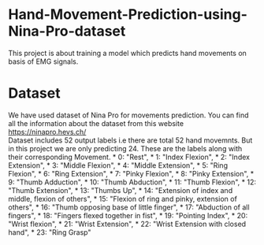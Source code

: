 # Hand-Movement-Prediction-using-Nina-Pro-dataset
This project is about training a model which predicts hand movements on basis of EMG signals.

# Dataset
We have used dataset of Nina Pro for movements prediction. You can find all the information about the dataset from this website
<https://ninapro.hevs.ch/> <br>
Dataset includes 52 output labels i.e there are total 52 hand movemnts. But in this project we are only predicting 24.
These are the labels along with their corresponding Movement.
    * 0: "Rest",
    * 1: "Index Flexion",
    * 2: "Index Extension",
    * 3: "Middle Flexion",
    * 4: "Middle Extension",
    * 5: "Ring Flexion",
    * 6: "Ring Extension",
    * 7: "Pinky Flexion",
    * 8: "Pinky Extension",
    * 9: "Thumb Adduction",
    * 10: "Thumb Abduction",
    * 11: "Thumb Flexion",
    * 12: "Thumb Extension",
    * 13: "Thumbs Up",
    * 14: "Extension of index and middle, flexion of others",
    * 15: "Flexion of ring and pinky, extension of others",
    * 16: "Thumb opposing base of little finger",
    * 17: "Abduction of all fingers",
    * 18: "Fingers flexed together in fist",
    * 19: "Pointing Index",
    * 20: "Wrist flexion",
    * 21: "Wrist Extension",
    * 22: "Wrist Extension with closed hand",
    * 23: "Ring Grasp"

